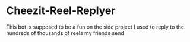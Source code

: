 # Cheezit-Reel-Replyer
This bot is supposed to be a fun on the side project I used to reply to the hundreds of thousands of reels my friends send

